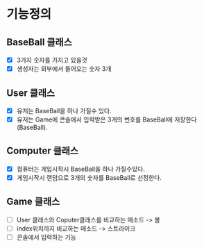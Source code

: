 # 기능정의
## BaseBall 클래스
- [x] 3가지 숫자를 가지고 있을것
- [x] 생성자는 외부에서 들어오는 숫자 3개
## User 클래스
- [x] 유저는 BaseBall을 하나 가질수 있다.
- [x] 유저는 Game에 콘솔에서 입력받은 3개의 번호를 BaseBall에 저장한다(BaseBall).
## Computer 클래스
- [x] 컴퓨터는 게임시작시 BaseBall을 하나 가질수있다.
- [x] 게임시작시 랜덤으로 3개의 숫자를 BaseBall로 선정한다.
## Game 클래스
- [ ] User 클래스와 Coputer클래스를 비교하는 메소드 -> 볼
- [ ] index위치까지 비교하는 메소드 -> 스트라이크
- [ ] 콘솔에서 입력하는 기능
